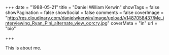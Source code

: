 +++
date = "1988-05-21"
title = "Daniel William Kerwin"
showTags = false
showPagination = false
showSocial = false
comments = false
coverImage = "http://res.cloudinary.com/danielwkerwin/image/upload/v1487058437/Me_interviewing_Ryan_Pini_alternate_view_oorcry.jpg"
coverMeta = "in"
url = "bio"

+++

This is about me.

